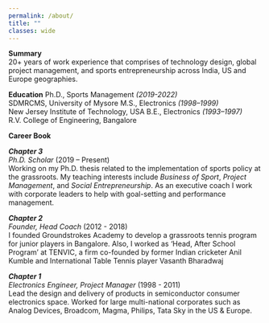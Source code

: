```yaml
---
permalink: /about/
title: ""
classes: wide
---
```

**Summary**  
20+ years of work experience that comprises of technology design, global project management, and sports entrepreneurship across India, US and Europe geographies.

**Education**
Ph.D., Sports Management *(2019-2022)*  
SDMRCMS, University of Mysore
M.S., Electronics *(1998–1999)*  
New Jersey Institute of Technology, USA
B.E., Electronics *(1993–1997)*  
R.V. College of Engineering, Bangalore
  
**Career Book**  

***Chapter 3***  
*Ph.D. Scholar* (2019 – Present)  
Working on my Ph.D. thesis related to the implementation of sports policy at the grassroots. My teaching interests include *Business of Sport*, *Project Management*, and *Social Entrepreneurship*. As an executive coach I work with corporate leaders to help with goal-setting and performance management.

***Chapter 2***  
*Founder, Head Coach* (2012 - 2018)  
I founded Groundstrokes Academy to develop a grassroots tennis program for junior players in Bangalore. Also, I worked as ‘Head, After School Program’ at TENVIC, a firm co-founded by former Indian cricketer Anil Kumble and International Table Tennis player Vasanth Bharadwaj

***Chapter 1***  
*Electronics Engineer, Project Manager* (1998 - 2011)  
Lead the design and delivery of products in semiconductor consumer electronics space. Worked for large multi-national corporates such as Analog Devices, Broadcom, Magma, Philips, Tata Sky in the US & Europe.
